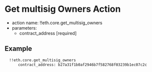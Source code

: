 # Get multisig Owners Action

- action name: !!eth.core.get_multisig_owners
- parameters:
  - contract_address [required]

## Example

```md
  !!eth.core.get_multisig_owners
      contract_address: b27a31f1b0af2946b7f582768f03239b1ec07c2c
```
